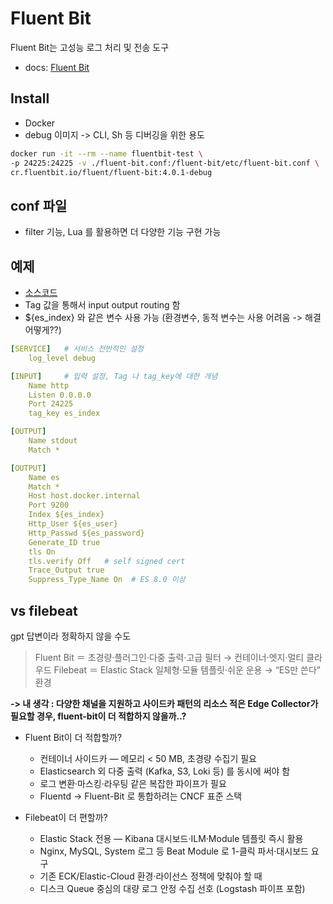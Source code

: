 # Fluent Bit

Fluent Bit는 고성능 로그 처리 및 전송 도구
- docs: [Fluent Bit](https://docs.fluentbit.io/manual/)

## Install

- Docker
- debug 이미지 -> CLI, Sh 등 디버깅을 위한 용도
``` bash
docker run -it --rm --name fluentbit-test \
-p 24225:24225 -v ./fluent-bit.conf:/fluent-bit/etc/fluent-bit.conf \
cr.fluentbit.io/fluent/fluent-bit:4.0.1-debug
```

## conf 파일
- filter 기능, Lua 를 활용하면 더 다양한 기능 구현 가능

## 예제

- [소스코드](./fluent-bit.conf)
- Tag 값을 통해서 input output routing 함
- ${es_index} 와 같은 변수 사용 가능 (환경변수, 동적 변수는 사용 어려움 -> 해결 어떻게??)


```yaml
[SERVICE]   # 서비스 전반적인 설정
    log_level debug

[INPUT]     # 입력 설정, Tag 나 tag_key에 대한 개념
    Name http
    Listen 0.0.0.0
    Port 24225
    tag_key es_index

[OUTPUT]
    Name stdout
    Match *

[OUTPUT]
    Name es
    Match *
    Host host.docker.internal
    Port 9200
    Index ${es_index}
    Http_User ${es_user}
    Http_Passwd ${es_password}
    Generate_ID true
    tls On
    tls.verify Off   # self signed cert
    Trace_Output true
    Suppress_Type_Name On  # ES 8.0 이상
```

## vs filebeat
gpt 답변이라 정확하지 않을 수도

> Fluent Bit ＝ 초경량·플러그인·다중 출력·고급 필터 → 컨테이너·엣지·멀티 클라우드
> Filebeat ＝ Elastic Stack 일체형·모듈 템플릿·쉬운 운용 → “ES만 쓴다” 환경

**-> 내 생각 : 다양한 채널을 지원하고 사이드카 패턴의 리소스 적은 Edge Collector가 필요할 경우, fluent-bit이 더 적합하지 않을까..?**

- Fluent Bit이 더 적합할까?
  - 컨테이너 사이드카 — 메모리 < 50 MB, 초경량 수집기 필요
  - Elasticsearch 외 다중 출력 (Kafka, S3, Loki 등) 를 동시에 써야 함
  - 로그 변환·마스킹·라우팅 같은 복잡한 파이프가 필요
  - Fluentd → Fluent-Bit 로 통합하려는 CNCF 표준 스택

- Filebeat이 더 편할까?
  - Elastic Stack 전용 — Kibana 대시보드·ILM·Module 템플릿 즉시 활용
  - Nginx, MySQL, System 로그 등 Beat Module 로 1-클릭 파서·대시보드 요구
  - 기존 ECK/Elastic-Cloud 환경·라이선스 정책에 맞춰야 할 때
  - 디스크 Queue 중심의 대량 로그 안정 수집 선호 (Logstash 파이프 포함)
